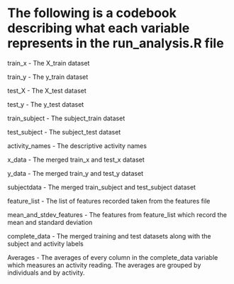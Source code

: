 # The following is a codebook describing what each variable represents in the run_analysis.R file

train_x - The X_train dataset

train_y - The y_train dataset

test_X - The X_test dataset

test_y - The y_test dataset

train_subject - The subject_train dataset

test_subject - The subject_test dataset

activity_names - The descriptive activity names

x_data - The merged train_x and test_x dataset

y_data - The merged train_y and test_y dataset

subjectdata - The merged train_subject and test_subject dataset

feature_list - The list of features recorded taken from the features file

mean_and_stdev_features - The features from feature_list which record the mean and standard deviation

complete_data - The merged training and test datasets along with the subject and activity labels

Averages - The averages of every column in the complete_data variable which measures an activity reading. The averages are grouped by individuals and by activity.
